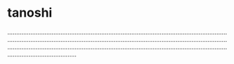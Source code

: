 # tanoshi
...........................................................................................................................................................................................................................................................................................................................................................................................................................